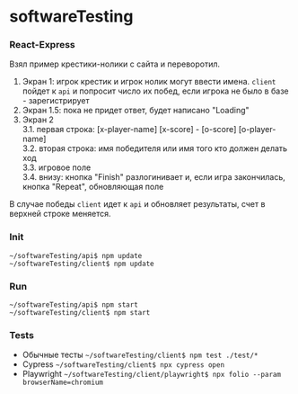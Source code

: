 # softwareTesting

### React-Express

Взял пример крестики-нолики с сайта и переворотил.

1. Экран 1: игрок крестик и игрок нолик могут ввести имена. `client` пойдет к `api` и попросит число их побед, если игрока не было в базе - зарегистрирует
2. Экран 1.5: пока не придет ответ, будет написано "Loading" <br>
3. Экран 2 <br>
3.1. первая строка: \[x-player-name\] \[x-score\] - \[o-score\] \[o-player-name\] <br>
3.2. вторая строка: имя победителя или имя того кто должен делать ход <br>
3.3. игровое поле <br>
3.4. внизу: кнопка "Finish" разлогинивает и, если игра закончилась, кнопка "Repeat", обновляющая поле

В случае победы `client` идет к `api` и обновляет результаты, счет в верхней строке меняется.

### Init

`~/softwareTesting/api$ npm update` <br>
`~/softwareTesting/client$ npm update`

### Run

`~/softwareTesting/api$ npm start` <br>
`~/softwareTesting/client$ npm start`

### Tests

* Обычные тесты `~/softwareTesting/client$ npm test ./test/*`
* Cypress `~/softwareTesting/client$ npx cypress open`
* Playwright `~/softwareTesting/client/playwright$ npx folio --param browserName=chromium`
